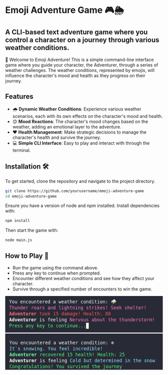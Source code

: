 # Emoji Adventure Game 🎮🌦️
## A CLI-based text adventure game where you control a character on a journey through various weather conditions.

👋 Welcome to Emoji Adventure! This is a simple command-line interface game where you guide your character, the Adventurer, through a series of weather challenges. The weather conditions, represented by emojis, will influence the character's mood and health as they progress on their journey.
## Features
- 🌧️ **Dynamic Weather Conditions**: Experience various weather scenarios, each with its own effects on the character's mood and health.
- 😊 **Mood Reactions**: The character's mood changes based on the weather, adding an emotional layer to the adventure.
- ❤️ **Health Management**: Make strategic decisions to manage the character's health and survive the journey.
- 💻 **Simple CLI Interface**: Easy to play and interact with through the terminal.
## Installation 🛠️
To get started, clone the repository and navigate to the project directory.
```bash
git clone https://github.com/yourusername/emoji-adventure-game
cd emoji-adventure-game
```

Ensure you have a version of node and npm installed. Install dependencies with:
```bash
npm install
```

Then start the game with:
```bash
node main.js
```

## How to Play 🎲
- Run the game using the command above.
- Press any key to continue when prompted.
- Encounter different weather conditions and see how they affect your character.
- Survive through a specified number of encounters to win the game.

![screen](images/screen1.png)
![screen](images/screen2.png)


